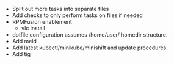 * Split out more tasks into separate files
* Add checks to only perform tasks on files if needed
* RPMFusion enablement
  - vlc install
* dotfile configuration assumes /home/user/ homedir structure.
* Add meld
* Add latest kubectl/minikube/minishift and update procedures.
* Add tig
